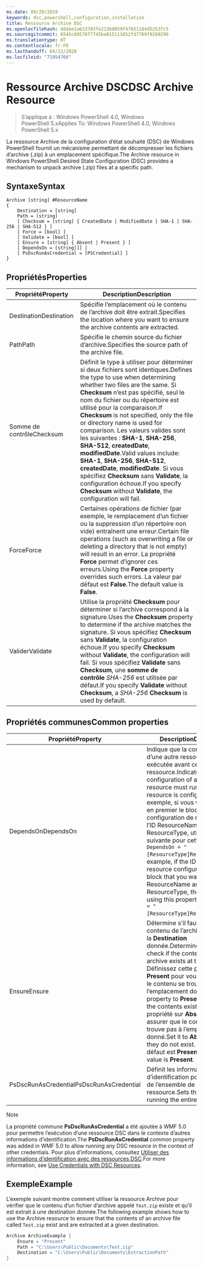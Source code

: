 ```yaml
---
ms.date: 09/20/2019
keywords: dsc,powershell,configuration,installation
title: Ressource Archive DSC
ms.openlocfilehash: ddabe1a623783fe213b8059f47851184d5253fc5
ms.sourcegitcommit: 6545c60578f7745be015111052fd7769f8289296
ms.translationtype: HT
ms.contentlocale: fr-FR
ms.lasthandoff: 04/22/2020
ms.locfileid: "71954766"
---
```

# <a name="dsc-archive-resource"></a><span data-ttu-id="afdf1-103">Ressource Archive DSC</span><span class="sxs-lookup"><span data-stu-id="afdf1-103">DSC Archive Resource</span></span>

> <span data-ttu-id="afdf1-104">S’applique à : Windows PowerShell 4.0, Windows PowerShell 5.x</span><span class="sxs-lookup"><span data-stu-id="afdf1-104">Applies To: Windows PowerShell 4.0, Windows PowerShell 5.x</span></span>

<span data-ttu-id="afdf1-105">La ressource Archive de la configuration d’état souhaité (DSC) de Windows PowerShell fournit un mécanisme permettant de décompresser les fichiers d’archive (.zip) à un emplacement spécifique.</span><span class="sxs-lookup"><span data-stu-id="afdf1-105">The Archive resource in Windows PowerShell Desired State Configuration (DSC) provides a mechanism to unpack archive (.zip) files at a specific path.</span></span>

## <a name="syntax"></a><span data-ttu-id="afdf1-106">Syntaxe</span><span class="sxs-lookup"><span data-stu-id="afdf1-106">Syntax</span></span>

```Syntax
Archive [string] #ResourceName
{
    Destination = [string]
    Path = [string]
    [ Checksum = [string] { CreatedDate | ModifiedDate | SHA-1 | SHA-256 | SHA-512 } ]
    [ Force = [bool] ]
    [ Validate = [bool] ]
    [ Ensure = [string] { Absent | Present } ]
    [ DependsOn = [string[]] ]
    [ PsDscRunAsCredential = [PSCredential] ]
}
```

## <a name="properties"></a><span data-ttu-id="afdf1-107">Propriétés</span><span class="sxs-lookup"><span data-stu-id="afdf1-107">Properties</span></span>

|<span data-ttu-id="afdf1-108">Propriété</span><span class="sxs-lookup"><span data-stu-id="afdf1-108">Property</span></span> |<span data-ttu-id="afdf1-109">Description</span><span class="sxs-lookup"><span data-stu-id="afdf1-109">Description</span></span> |
|---|---|
|<span data-ttu-id="afdf1-110">Destination</span><span class="sxs-lookup"><span data-stu-id="afdf1-110">Destination</span></span> |<span data-ttu-id="afdf1-111">Spécifie l’emplacement où le contenu de l’archive doit être extrait.</span><span class="sxs-lookup"><span data-stu-id="afdf1-111">Specifies the location where you want to ensure the archive contents are extracted.</span></span> |
|<span data-ttu-id="afdf1-112">Path</span><span class="sxs-lookup"><span data-stu-id="afdf1-112">Path</span></span> |<span data-ttu-id="afdf1-113">Spécifie le chemin source du fichier d’archive.</span><span class="sxs-lookup"><span data-stu-id="afdf1-113">Specifies the source path of the archive file.</span></span> |
|<span data-ttu-id="afdf1-114">Somme de contrôle</span><span class="sxs-lookup"><span data-stu-id="afdf1-114">Checksum</span></span> |<span data-ttu-id="afdf1-115">Définit le type à utiliser pour déterminer si deux fichiers sont identiques.</span><span class="sxs-lookup"><span data-stu-id="afdf1-115">Defines the type to use when determining whether two files are the same.</span></span> <span data-ttu-id="afdf1-116">Si **Checksum** n’est pas spécifié, seul le nom du fichier ou du répertoire est utilisé pour la comparaison.</span><span class="sxs-lookup"><span data-stu-id="afdf1-116">If **Checksum** is not specified, only the file or directory name is used for comparison.</span></span> <span data-ttu-id="afdf1-117">Les valeurs valides sont les suivantes : **SHA-1**, **SHA-256**, **SHA-512**, **createdDate**, **modifiedDate**.</span><span class="sxs-lookup"><span data-stu-id="afdf1-117">Valid values include: **SHA-1**, **SHA-256**, **SHA-512**, **createdDate**, **modifiedDate**.</span></span> <span data-ttu-id="afdf1-118">Si vous spécifiez **Checksum** sans **Validate**, la configuration échoue.</span><span class="sxs-lookup"><span data-stu-id="afdf1-118">If you specify **Checksum** without **Validate**, the configuration will fail.</span></span> |
|<span data-ttu-id="afdf1-119">Force</span><span class="sxs-lookup"><span data-stu-id="afdf1-119">Force</span></span> |<span data-ttu-id="afdf1-120">Certaines opérations de fichier (par exemple, le remplacement d’un fichier ou la suppression d’un répertoire non vide) entraînent une erreur.</span><span class="sxs-lookup"><span data-stu-id="afdf1-120">Certain file operations (such as overwriting a file or deleting a directory that is not empty) will result in an error.</span></span> <span data-ttu-id="afdf1-121">La propriété **Force** permet d’ignorer ces erreurs.</span><span class="sxs-lookup"><span data-stu-id="afdf1-121">Using the **Force** property overrides such errors.</span></span> <span data-ttu-id="afdf1-122">La valeur par défaut est **False**.</span><span class="sxs-lookup"><span data-stu-id="afdf1-122">The default value is **False**.</span></span> |
|<span data-ttu-id="afdf1-123">Valider</span><span class="sxs-lookup"><span data-stu-id="afdf1-123">Validate</span></span>| <span data-ttu-id="afdf1-124">Utilise la propriété **Checksum** pour déterminer si l’archive correspond à la signature.</span><span class="sxs-lookup"><span data-stu-id="afdf1-124">Uses the **Checksum** property to determine if the archive matches the signature.</span></span> <span data-ttu-id="afdf1-125">Si vous spécifiez **Checksum** sans **Validate**, la configuration échoue.</span><span class="sxs-lookup"><span data-stu-id="afdf1-125">If you specify **Checksum** without **Validate**, the configuration will fail.</span></span> <span data-ttu-id="afdf1-126">Si vous spécifiez **Validate** sans **Checksum**, une **somme de contrôle** _SHA-256_ est utilisée par défaut.</span><span class="sxs-lookup"><span data-stu-id="afdf1-126">If you specify **Validate** without **Checksum**, a _SHA-256_ **Checksum** is used by default.</span></span> |

## <a name="common-properties"></a><span data-ttu-id="afdf1-127">Propriétés communes</span><span class="sxs-lookup"><span data-stu-id="afdf1-127">Common properties</span></span>

|<span data-ttu-id="afdf1-128">Propriété</span><span class="sxs-lookup"><span data-stu-id="afdf1-128">Property</span></span> |<span data-ttu-id="afdf1-129">Description</span><span class="sxs-lookup"><span data-stu-id="afdf1-129">Description</span></span> |
|---|---|
|<span data-ttu-id="afdf1-130">DependsOn</span><span class="sxs-lookup"><span data-stu-id="afdf1-130">DependsOn</span></span> |<span data-ttu-id="afdf1-131">Indique que la configuration d’une autre ressource doit être exécutée avant celle de cette ressource.</span><span class="sxs-lookup"><span data-stu-id="afdf1-131">Indicates that the configuration of another resource must run before this resource is configured.</span></span> <span data-ttu-id="afdf1-132">Par exemple, si vous voulez exécuter en premier le bloc de script de configuration de ressource ayant l’ID ResourceName et le type ResourceType, utilisez la syntaxe suivante pour cette propriété : `DependsOn = "[ResourceType]ResourceName"`.</span><span class="sxs-lookup"><span data-stu-id="afdf1-132">For example, if the ID of the resource configuration script block that you want to run first is ResourceName and its type is ResourceType, the syntax for using this property is `DependsOn = "[ResourceType]ResourceName"`.</span></span> |
|<span data-ttu-id="afdf1-133">Ensure</span><span class="sxs-lookup"><span data-stu-id="afdf1-133">Ensure</span></span> |<span data-ttu-id="afdf1-134">Détermine s’il faut vérifier que le contenu de l’archive se trouve à la **Destination** donnée.</span><span class="sxs-lookup"><span data-stu-id="afdf1-134">Determines whether to check if the content of the archive exists at the **Destination**.</span></span> <span data-ttu-id="afdf1-135">Définissez cette propriété sur **Present** pour vous assurer que le contenu se trouve à l’emplacement donné.</span><span class="sxs-lookup"><span data-stu-id="afdf1-135">Set this property to **Present** to ensure the contents exist.</span></span> <span data-ttu-id="afdf1-136">Définissez la propriété sur **Absent** pour vous assurer que le contenu ne se trouve pas à l’emplacement donné.</span><span class="sxs-lookup"><span data-stu-id="afdf1-136">Set it to **Absent** to ensure they do not exist.</span></span> <span data-ttu-id="afdf1-137">La valeur par défaut est **Present**.</span><span class="sxs-lookup"><span data-stu-id="afdf1-137">The default value is **Present**.</span></span> |
|<span data-ttu-id="afdf1-138">PsDscRunAsCredential</span><span class="sxs-lookup"><span data-stu-id="afdf1-138">PsDscRunAsCredential</span></span> |<span data-ttu-id="afdf1-139">Définit les informations d’identification pour l’exécution de l’ensemble de la ressource.</span><span class="sxs-lookup"><span data-stu-id="afdf1-139">Sets the credential for running the entire resource as.</span></span> |

> [!NOTE]
> <span data-ttu-id="afdf1-140">La propriété commune **PsDscRunAsCredential** a été ajoutée à WMF 5.0 pour permettre l’exécution d’une ressource DSC dans le contexte d’autres informations d’identification.</span><span class="sxs-lookup"><span data-stu-id="afdf1-140">The **PsDscRunAsCredential** common property was added in WMF 5.0 to allow running any DSC resource in the context of other credentials.</span></span> <span data-ttu-id="afdf1-141">Pour plus d’informations, consultez [Utiliser des informations d’identification avec des ressources DSC](../../../configurations/runasuser.md).</span><span class="sxs-lookup"><span data-stu-id="afdf1-141">For more information, see [Use Credentials with DSC Resources](../../../configurations/runasuser.md).</span></span>

## <a name="example"></a><span data-ttu-id="afdf1-142">Exemple</span><span class="sxs-lookup"><span data-stu-id="afdf1-142">Example</span></span>

<span data-ttu-id="afdf1-143">L’exemple suivant montre comment utiliser la ressource Archive pour vérifier que le contenu d’un fichier d’archive appelé `Test.zip` existe et qu’il est extrait à une destination donnée.</span><span class="sxs-lookup"><span data-stu-id="afdf1-143">The following example shows how to use the Archive resource to ensure that the contents of an archive file called `Test.zip` exist and are extracted at a given destination.</span></span>

```powershell
Archive ArchiveExample {
    Ensure = "Present"
    Path = "C:\Users\Public\Documents\Test.zip"
    Destination = "C:\Users\Public\Documents\ExtractionPath"
}
```